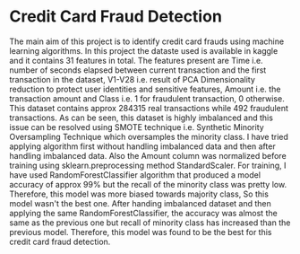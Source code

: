 # Credit Card Fraud Detection
The main aim of this project is to identify credit card frauds using machine learning algorithms. In this project the dataste used is available in kaggle and it contains 31 features in total. 
The features present are Time i.e. number of seconds elapsed between current transaction and the first transaction in the dataset, V1-V28 i.e. result of PCA Dimensionality reduction to protect user identities and sensitive features, Amount i.e. the transaction amount and Class i.e. 1 for fraudulent transaction, 0 otherwise.
This dataset contains approx 284315 real transactions while 492 fraudulent transactions. As can be seen, this dataset is highly imbalanced and this issue can be resolved using SMOTE technique i.e. Synthetic Minority Oversampling Technique which oversamples the minority class.
I have tried applying algorithm first without handling imbalanced data and then after handling imbalanced data. Also the Amount column was normalized before training using sklearn.preprocessing method StandardScaler. For training, I have used RandomForestClassifier algorithm that produced a model accuracy of approx 99% but the recall of the minority class was pretty low. Therefore, this model was more biased towards majority class, So this model wasn't the best one. After handing imbalanced dataset and then applying the same RandomForestClassifier, the accuracy was almost the same as the previous one but recall of minority class has increased than the previous model. Therefore, this model was found to be the best for this credit card fraud detection.
